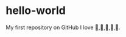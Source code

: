 # hello-world
My first repository on GitHub
I love :banana:,:orange:,:apple:,:watermelon:,:strawberry:.
